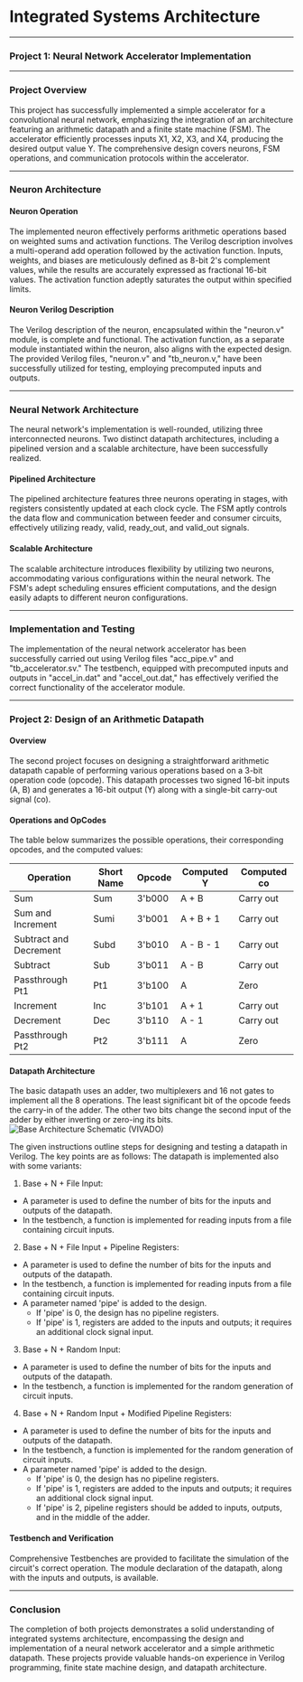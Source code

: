 # Integrated Systems Architecture
---

### Project 1: Neural Network Accelerator Implementation
---

### Project Overview

This project has successfully implemented a simple accelerator for a convolutional neural network, emphasizing the integration of an architecture featuring an arithmetic datapath and a finite state machine (FSM). The accelerator efficiently processes inputs X1, X2, X3, and X4, producing the desired output value Y. The comprehensive design covers neurons, FSM operations, and communication protocols within the accelerator.

---

### Neuron Architecture

#### Neuron Operation

The implemented neuron effectively performs arithmetic operations based on weighted sums and activation functions. The Verilog description involves a multi-operand add operation followed by the activation function. Inputs, weights, and biases are meticulously defined as 8-bit 2's complement values, while the results are accurately expressed as fractional 16-bit values. The activation function adeptly saturates the output within specified limits.

#### Neuron Verilog Description

The Verilog description of the neuron, encapsulated within the "neuron.v" module, is complete and functional. The activation function, as a separate module instantiated within the neuron, also aligns with the expected design. The provided Verilog files, "neuron.v" and "tb_neuron.v," have been successfully utilized for testing, employing precomputed inputs and outputs.

---

### Neural Network Architecture

The neural network's implementation is well-rounded, utilizing three interconnected neurons. Two distinct datapath architectures, including a pipelined version and a scalable architecture, have been successfully realized.

#### Pipelined Architecture

The pipelined architecture features three neurons operating in stages, with registers consistently updated at each clock cycle. The FSM aptly controls the data flow and communication between feeder and consumer circuits, effectively utilizing ready, valid, ready_out, and valid_out signals.

#### Scalable Architecture

The scalable architecture introduces flexibility by utilizing two neurons, accommodating various configurations within the neural network. The FSM's adept scheduling ensures efficient computations, and the design easily adapts to different neuron configurations.

---

### Implementation and Testing

The implementation of the neural network accelerator has been successfully carried out using Verilog files "acc_pipe.v" and "tb_accelerator.sv." The testbench, equipped with precomputed inputs and outputs in "accel_in.dat" and "accel_out.dat," has effectively verified the correct functionality of the accelerator module.

---

### Project 2: Design of an Arithmetic Datapath

#### Overview

The second project focuses on designing a straightforward arithmetic datapath capable of performing various operations based on a 3-bit operation code (opcode). This datapath processes two signed 16-bit inputs (A, B) and generates a 16-bit output (Y) along with a single-bit carry-out signal (co).

#### Operations and OpCodes

The table below summarizes the possible operations, their corresponding opcodes, and the computed values:

| Operation          | Short Name | Opcode | Computed Y       | Computed co     |
|--------------------|------------|--------|-------------------|-----------------|
| Sum                | Sum        | 3'b000 | A + B             | Carry out       |
| Sum and Increment  | Sumi       | 3'b001 | A + B + 1         | Carry out       |
| Subtract and Decrement | Subd    | 3'b010 | A - B - 1         | Carry out       |
| Subtract           | Sub        | 3'b011 | A - B             | Carry out       |
| Passthrough Pt1    | Pt1        | 3'b100 | A                 | Zero            |
| Increment          | Inc        | 3'b101 | A + 1             | Carry out       |
| Decrement          | Dec        | 3'b110 | A - 1             | Carry out       |
| Passthrough Pt2    | Pt2        | 3'b111 | A                 | Zero            |

#### Datapath Architecture

The basic datapath uses an adder, two multiplexers and 16 not gates to implement all the 8 operations. The least significant bit of the opcode feeds the carry-in of the adder. The other two bits change the second input of the adder by either inverting or zero-ing its bits.
![Base Architecture Schematic (VIVADO)](https://github.com/Leonard2310/Verilog_Projects/assets/71086591/37958ef8-5e12-43af-8f0f-73fc3f22d125)

The given instructions outline steps for designing and testing a datapath in Verilog. The key points are as follows:
The datapath is implemented also with some variants:

1. Base + N + File Input:
  - A parameter is used to define the number of bits for the inputs and outputs of the datapath.
  - In the testbench, a function is implemented for reading inputs from a file containing circuit inputs.


2. Base + N + File Input + Pipeline Registers:
  - A parameter is used to define the number of bits for the inputs and outputs of the datapath.
  - In the testbench, a function is implemented for reading inputs from a file containing circuit inputs.
  - A parameter named 'pipe' is added to the design.
    - If 'pipe' is 0, the design has no pipeline registers.
    - If 'pipe' is 1, registers are added to the inputs and outputs; it requires an additional clock signal input.


3. Base + N + Random Input:
  - A parameter is used to define the number of bits for the inputs and outputs of the datapath.
  - In the testbench, a function is implemented for the random generation of circuit inputs.


4. Base + N + Random Input + Modified Pipeline Registers:
  - A parameter is used to define the number of bits for the inputs and outputs of the datapath.
  - In the testbench, a function is implemented for the random generation of circuit inputs.
  - A parameter named 'pipe' is added to the design.
    - If 'pipe' is 0, the design has no pipeline registers.
    - If 'pipe' is 1, registers are added to the inputs and outputs; it requires an additional clock signal input.
    - If 'pipe' is 2, pipeline registers should be added to inputs, outputs, and in the middle of the adder.


#### Testbench and Verification

Comprehensive Testbenches are provided to facilitate the simulation of the circuit's correct operation. The module declaration of the datapath, along with the inputs and outputs, is available. 

---

### Conclusion

The completion of both projects demonstrates a solid understanding of integrated systems architecture, encompassing the design and implementation of a neural network accelerator and a simple arithmetic datapath. These projects provide valuable hands-on experience in Verilog programming, finite state machine design, and datapath architecture.
